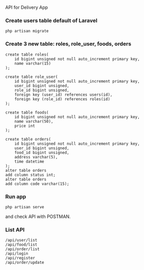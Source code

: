 API for Delivery App 

### Create users table default of Laravel
```
php artisan migrate
```

### Create 3 new table: roles, role_user, foods, orders
```
create table roles(
	id bigint unsigned not null auto_increment primary key,
    name varchar(15)
);

create table role_user(
	id bigint unsigned not null auto_increment primary key,
    user_id bigint unsigned,
    role_id bigint unsigned,
    foreign key (user_id) references users(id),
    foreign key (role_id) references roles(id)
);

create table foods(
	id bigint unsigned not null auto_increment primary key,
    name varchar(50),
    price int
);

create table orders(
	id bigint unsigned not null auto_increment primary key,
    user_id bigint unsigned,
    food_id bigint unsigned,
    address varchar(5),
    time datetime
);
alter table orders
add column status int;
alter table orders
add column code varchar(15);
```
### Run app
```
php artisan serve
```

and check API with POSTMAN.

### List API
```
/api/user/list
/api/food/list
/api/order/list
/api/login
/api/register
/api/order/update
```
